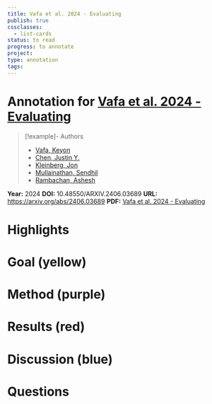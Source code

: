 ```yaml
---
title: Vafa et al. 2024 - Evaluating
publish: true
cssclasses:
  - list-cards
status: to read
progress: to annotate
project:
type: annotation
tags:
---
```

# Annotation for [Vafa et al. 2024 - Evaluating](Papers/References/Vafa%20et%20al.%202024%20-%20Evaluating)

> [!example]- Authors
> - [Vafa, Keyon](Papers/People/Vafa%20Keyon)
> - [Chen, Justin Y.](Papers/People/Chen%20Justin%20Y.)
> - [Kleinberg, Jon](Papers/People/Kleinberg%20Jon)
> - [Mullainathan, Sendhil](Papers/People/Mullainathan%20Sendhil)
> - [Rambachan, Ashesh](Papers/People/Rambachan%20Ashesh)

**Year:** 2024
**DOI:** 10.48550/ARXIV.2406.03689
**URL:** https://arxiv.org/abs/2406.03689
**PDF:** [Vafa et al. 2024 - Evaluating](Papers/PDFs/Vafa%20et%20al.%202024%20-%20Evaluating%20the%20World%20Model%20Implicit%20in%20a%20Generative%20Model.pdf)

# Highlights


# Goal (yellow)


# Method (purple)


# Results (red)


# Discussion (blue)


# Questions

